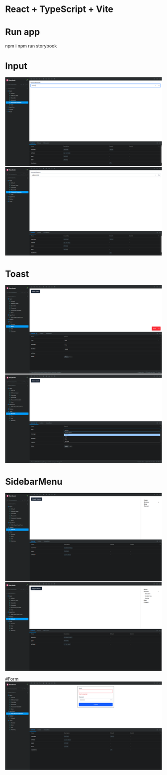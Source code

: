 # React + TypeScript + Vite

# Run app
npm i 
npm run storybook


# Input
![Demo](./public/input1.png)
![Demo](./public/input2.png)

# Toast
![Demo](./public/toast1.png)
![Demo](./public/toast2.png)

# SidebarMenu
![Demo](./public/sidebar1.png)
![Demo](./public/sidebar2.png)

#Form
![Demo](./public/form.png)
